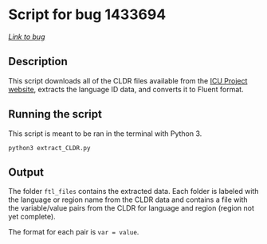 # Script for bug 1433694

*[Link to bug](https://bugzilla.mozilla.org/show_bug.cgi?id=1433694)*

## Description

This script downloads all of the CLDR files available from the [ICU Project website]( http://bugs.icu-project.org/trac/browser/trunk/icu4c/source/data/lang?order=name), extracts the language ID data, and converts it to Fluent format.

## Running the script

This script is meant to be ran in the terminal with Python 3.

`python3 extract_CLDR.py`

## Output

The folder `ftl_files` contains the extracted data. Each folder is labeled with the language or region name from the CLDR data and contains a file with the variable/value pairs from the CLDR for language and region (region not yet complete).

The format for each pair is `var = value`.
